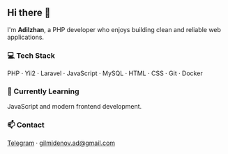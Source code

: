 ## Hi there 👋
I'm **Adilzhan**, a PHP developer who enjoys building clean and reliable web applications.

### 💻 Tech Stack
PHP · Yii2 · Laravel · JavaScript · MySQL · HTML · CSS · Git · Docker

### 🌱 Currently Learning
JavaScript and modern frontend development.

### 📫 Contact
[Telegram](https://t.me/adenoffm) · gilmidenov.ad@gmail.com
<!--
**gilmidenov/gilmidenov** is a ✨ _special_ ✨ repository because its `README.md` (this file) appears on your GitHub profile.

Here are some ideas to get you started:

- 🔭 I’m currently working on ...
- 🌱 I’m currently learning ...
- 👯 I’m looking to collaborate on ...
- 🤔 I’m looking for help with ...
- 💬 Ask me about ...
- 📫 How to reach me: ...
- 😄 Pronouns: ...
- ⚡ Fun fact: ...
-->
